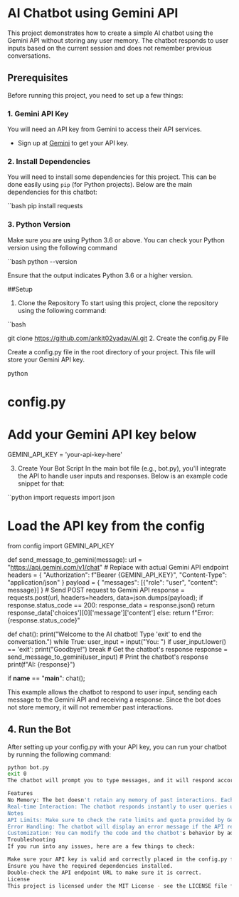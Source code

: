 # AI Chatbot using Gemini API

This project demonstrates how to create a simple AI chatbot using the Gemini API without storing any user memory. The chatbot responds to user inputs based on the current session and does not remember previous conversations.

## Prerequisites

Before running this project, you need to set up a few things:

### 1. Gemini API Key
You will need an API key from Gemini to access their API services. 

- Sign up at [Gemini](https://www.gemini.com/) to get your API key.

### 2. Install Dependencies

You will need to install some dependencies for this project. This can be done easily using `pip` (for Python projects). Below are the main dependencies for this chatbot:

``bash
pip install requests

### 3. Python Version
Make sure you are using Python 3.6 or above. You can check your Python version using the following command


``bash
python --version

Ensure that the output indicates Python 3.6 or a higher version.

##Setup
1. Clone the Repository
To start using this project, clone the repository using the following command:

``bash

git clone https://github.com/ankit02yadav/AI.git
2. Create the config.py File

Create a config.py file in the root directory of your project. This file will store your Gemini API key.

python
# config.py
# Add your Gemini API key below
GEMINI_API_KEY = 'your-api-key-here'

3. Create Your Bot Script
In the main bot file (e.g., bot.py), you'll integrate the API to handle user inputs and responses. Below is an example code snippet for that:

``python
import requests
import json

# Load the API key from the config
from config import GEMINI_API_KEY

def send_message_to_gemini(message):
    url = "https://api.gemini.com/v1/chat"  # Replace with actual Gemini API endpoint
    headers = {
        "Authorization": f"Bearer {GEMINI_API_KEY}",
        "Content-Type": "application/json"
    }
    payload = {
        "messages": [{"role": "user", "content": message}]
    }
    # Send POST request to Gemini API
    response = requests.post(url, headers=headers, data=json.dumps(payload);
    if response.status_code == 200:
        response_data = response.json()
        return response_data['choices'][0]['message']['content']
    else:
        return f"Error: {response.status_code}"

def chat():
    print("Welcome to the AI chatbot! Type 'exit' to end the conversation.")
    while True:
        user_input = input("You: ")
        if user_input.lower() == 'exit':
            print("Goodbye!")
            break
        # Get the chatbot's response
        response = send_message_to_gemini(user_input)
        # Print the chatbot's response
        print(f"AI: {response}")

if __name__ == "__main__":
    chat();


This example allows the chatbot to respond to user input, sending each message to the Gemini API and receiving a response. Since the bot does not store memory, it will not remember past interactions.


## 4. Run the Bot
After setting up your config.py with your API key, you can run your chatbot by running the following command:

``` bash
python bot.py
exit 0
The chatbot will prompt you to type messages, and it will respond accordingly. Type exit to end the conversation.

Features
No Memory: The bot doesn't retain any memory of past interactions. Each message is processed independently.
Real-time Interaction: The chatbot responds instantly to user queries using the Gemini API.
Notes
API Limits: Make sure to check the rate limits and quota provided by Gemini to avoid hitting the API limit.
Error Handling: The chatbot will display an error message if the API request fails or returns an error.
Customization: You can modify the code and the chatbot's behavior by adjusting the payload sent to the API and changing the logic inside bot.py.
Troubleshooting
If you run into any issues, here are a few things to check:

Make sure your API key is valid and correctly placed in the config.py file.
Ensure you have the required dependencies installed.
Double-check the API endpoint URL to make sure it is correct.
License
This project is licensed under the MIT License - see the LICENSE file for details.
